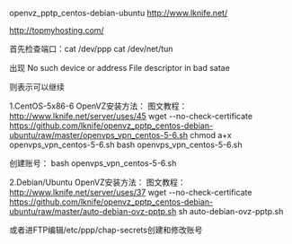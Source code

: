 
openvz_pptp_centos-debian-ubuntu
http://www.lknife.net/

http://topmyhosting.com/



首先检查端口：cat /dev/ppp
cat /dev/net/tun


出现
No such device or address
File descriptor in bad satae


则表示可以继续




1.CentOS-5x86-6 OpenVZ安装方法：
图文教程：http://www.lknife.net/server/uses/45
wget --no-check-certificate https://github.com/lknife/openvz_pptp_centos-debian-ubuntu/raw/master/openvps_vpn_centos-5-6.sh
chmod a+x openvps_vpn_centos-5-6.sh
bash openvps_vpn_centos-5-6.sh


创建账号：
bash openvps_vpn_centos-5-6.sh




2.Debian/Ubuntu OpenVZ安装方法：
图文教程：http://www.lknife.net/server/uses/37
wget --no-check-certificate https://github.com/lknife/openvz_pptp_centos-debian-ubuntu/raw/master/auto-debian-ovz-pptp.sh
sh auto-debian-ovz-pptp.sh


或者进FTP编辑/etc/ppp/chap-secrets创建和修改账号
